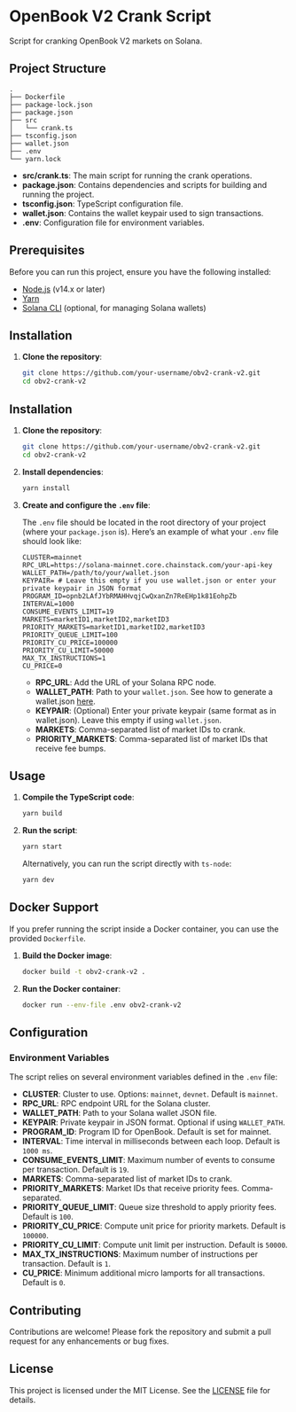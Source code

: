 # OpenBook V2 Crank Script

Script for cranking OpenBook V2 markets on Solana.

## Project Structure

```plaintext
.
├── Dockerfile
├── package-lock.json
├── package.json
├── src
│   └── crank.ts
├── tsconfig.json
├── wallet.json
├── .env
└── yarn.lock
```

* **src/crank.ts**: The main script for running the crank operations.
* **package.json**: Contains dependencies and scripts for building and running the project.
* **tsconfig.json**: TypeScript configuration file.
* **wallet.json**: Contains the wallet keypair used to sign transactions.
* **.env**: Configuration file for environment variables.

## Prerequisites

Before you can run this project, ensure you have the following installed:

* [Node.js](https://nodejs.org/) (v14.x or later)
* [Yarn](https://yarnpkg.com/)
* [Solana CLI](https://docs.solana.com/cli/install-solana-cli-tools) (optional, for managing Solana wallets)

## Installation

1. **Clone the repository**:
   
   ```bash
   git clone https://github.com/your-username/obv2-crank-v2.git
   cd obv2-crank-v2

## Installation

1. **Clone the repository**:
    ```bash
    git clone https://github.com/your-username/obv2-crank-v2.git
    cd obv2-crank-v2
    ```

2. **Install dependencies**:
    ```bash
    yarn install
    ```

3. **Create and configure the `.env` file**:

    The `.env` file should be located in the root directory of your project (where your `package.json` is). Here’s an example of what your `.env` file should look like:

    ```env
    CLUSTER=mainnet
    RPC_URL=https://solana-mainnet.core.chainstack.com/your-api-key
    WALLET_PATH=/path/to/your/wallet.json
    KEYPAIR= # Leave this empty if you use wallet.json or enter your private keypair in JSON format
    PROGRAM_ID=opnb2LAfJYbRMAHHvqjCwQxanZn7ReEHp1k81EohpZb
    INTERVAL=1000
    CONSUME_EVENTS_LIMIT=19
    MARKETS=marketID1,marketID2,marketID3
    PRIORITY_MARKETS=marketID1,marketID2,marketID3
    PRIORITY_QUEUE_LIMIT=100
    PRIORITY_CU_PRICE=100000
    PRIORITY_CU_LIMIT=50000
    MAX_TX_INSTRUCTIONS=1
    CU_PRICE=0
    ```

    - **RPC_URL**: Add the URL of your Solana RPC node.
    - **WALLET_PATH**: Path to your `wallet.json`. See how to generate a wallet.json [here](https://docs.solanalabs.com/cli/wallets/file-system).
    - **KEYPAIR**: (Optional) Enter your private keypair (same format as in wallet.json). Leave this empty if using `wallet.json`.
    - **MARKETS**: Comma-separated list of market IDs to crank.
    - **PRIORITY_MARKETS**: Comma-separated list of market IDs that receive fee bumps.

## Usage

1. **Compile the TypeScript code**:
    ```bash
    yarn build
    ```

2. **Run the script**:
    ```bash
    yarn start
    ```

   Alternatively, you can run the script directly with `ts-node`:
   
   ```bash
   yarn dev

## Docker Support

If you prefer running the script inside a Docker container, you can use the provided `Dockerfile`.

1. **Build the Docker image**:
    ```bash
    docker build -t obv2-crank-v2 .
    ```

2. **Run the Docker container**:
    ```bash
    docker run --env-file .env obv2-crank-v2
    ```

## Configuration

### Environment Variables

The script relies on several environment variables defined in the `.env` file:

- **CLUSTER**: Cluster to use. Options: `mainnet`, `devnet`. Default is `mainnet`.
- **RPC_URL**: RPC endpoint URL for the Solana cluster.
- **WALLET_PATH**: Path to your Solana wallet JSON file.
- **KEYPAIR**: Private keypair in JSON format. Optional if using `WALLET_PATH`.
- **PROGRAM_ID**: Program ID for OpenBook. Default is set for mainnet.
- **INTERVAL**: Time interval in milliseconds between each loop. Default is `1000 ms`.
- **CONSUME_EVENTS_LIMIT**: Maximum number of events to consume per transaction. Default is `19`.
- **MARKETS**: Comma-separated list of market IDs to crank.
- **PRIORITY_MARKETS**: Market IDs that receive priority fees. Comma-separated.
- **PRIORITY_QUEUE_LIMIT**: Queue size threshold to apply priority fees. Default is `100`.
- **PRIORITY_CU_PRICE**: Compute unit price for priority markets. Default is `100000`.
- **PRIORITY_CU_LIMIT**: Compute unit limit per instruction. Default is `50000`.
- **MAX_TX_INSTRUCTIONS**: Maximum number of instructions per transaction. Default is `1`.
- **CU_PRICE**: Minimum additional micro lamports for all transactions. Default is `0`.

## Contributing

Contributions are welcome! Please fork the repository and submit a pull request for any enhancements or bug fixes.

## License

This project is licensed under the MIT License. See the [LICENSE](LICENSE) file for details.

